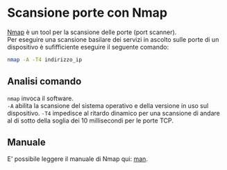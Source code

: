 # Scansione porte con Nmap
[Nmap](https://it.wikipedia.org/wiki/Nmap "Nmap Wikipedia") è un tool per la scansione delle porte (port scanner).  
Per eseguire una scansione basilare dei servizi in ascolto sulle porte di un dispositivo è sufifficiente eseguire il seguente comando:  
```bash
nmap -A -T4 indirizzo_ip
```

## Analisi comando
`nmap` invoca il software.  
`-A` abilita la scansione del sistema operativo e della versione in uso sul dispositivo.
`-T4` impedisce al ritardo dinamico per una scansione di andare al di sotto della soglia dei 10 millisecondi per le porte TCP.

## Manuale
E' possibile leggere il manuale di Nmap qui: [man](http://linux.die.net/man/1/nmap "Manuale di nmap").
